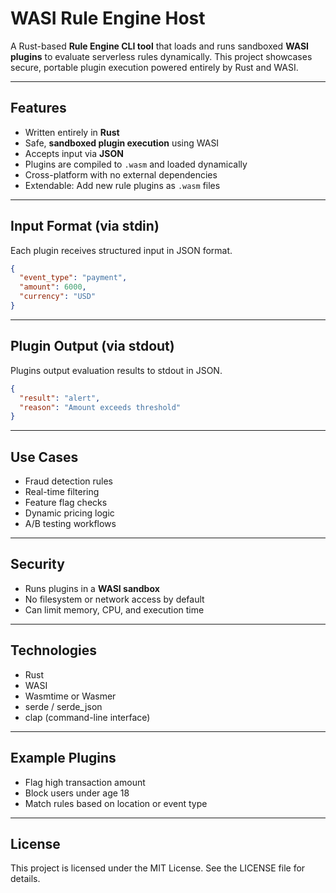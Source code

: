 # WASI Rule Engine Host

A Rust-based **Rule Engine CLI tool** that loads and runs sandboxed **WASI plugins** to evaluate serverless rules dynamically. This project showcases secure, portable plugin execution powered entirely by Rust and WASI.

---

## Features

- Written entirely in **Rust**
- Safe, **sandboxed plugin execution** using WASI
- Accepts input via **JSON**
- Plugins are compiled to `.wasm` and loaded dynamically
- Cross-platform with no external dependencies
- Extendable: Add new rule plugins as `.wasm` files

---

## Input Format (via stdin)

Each plugin receives structured input in JSON format.

```json
{
  "event_type": "payment",
  "amount": 6000,
  "currency": "USD"
}
```

---

## Plugin Output (via stdout)

Plugins output evaluation results to stdout in JSON.

```json
{
  "result": "alert",
  "reason": "Amount exceeds threshold"
}
```

---

## Use Cases

- Fraud detection rules
- Real-time filtering
- Feature flag checks
- Dynamic pricing logic
- A/B testing workflows

---

## Security

- Runs plugins in a **WASI sandbox**
- No filesystem or network access by default
- Can limit memory, CPU, and execution time

---

## Technologies

- Rust
- WASI
- Wasmtime or Wasmer
- serde / serde\_json
- clap (command-line interface)

---

## Example Plugins

- Flag high transaction amount
- Block users under age 18
- Match rules based on location or event type

---

## License

This project is licensed under the MIT License. See the LICENSE file for details.

